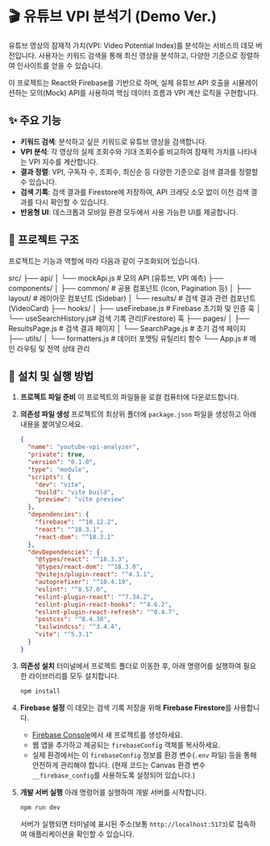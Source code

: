 # 🎬 유튜브 VPI 분석기 (Demo Ver.)

유튜브 영상의 잠재적 가치(VPI: Video Potential Index)를 분석하는 서비스의 데모 버전입니다. 사용자는 키워드 검색을 통해 최신 영상을 분석하고, 다양한 기준으로 정렬하여 인사이트를 얻을 수 있습니다.

이 프로젝트는 React와 Firebase를 기반으로 하며, 실제 유튜브 API 호출을 시뮬레이션하는 모의(Mock) API를 사용하여 핵심 데이터 흐름과 VPI 계산 로직을 구현합니다.

## ✨ 주요 기능

- **키워드 검색**: 분석하고 싶은 키워드로 유튜브 영상을 검색합니다.
- **VPI 분석**: 각 영상의 실제 조회수와 기대 조회수를 비교하여 잠재적 가치를 나타내는 VPI 지수를 계산합니다.
- **결과 정렬**: VPI, 구독자 수, 조회수, 최신순 등 다양한 기준으로 검색 결과를 정렬할 수 있습니다.
- **검색 기록**: 검색 결과를 Firestore에 저장하여, API 크레딧 소모 없이 이전 검색 결과를 다시 확인할 수 있습니다.
- **반응형 UI**: 데스크톱과 모바일 환경 모두에서 사용 가능한 UI를 제공합니다.

## 📁 프로젝트 구조

프로젝트는 기능과 역할에 따라 다음과 같이 구조화되어 있습니다.


src/
├── api/
│   └── mockApi.js         # 모의 API (유튜브, VPI 예측)
├── components/
│   ├── common/            # 공용 컴포넌트 (Icon, Pagination 등)
│   ├── layout/            # 레이아웃 컴포넌트 (Sidebar)
│   └── results/           # 검색 결과 관련 컴포넌트 (VideoCard)
├── hooks/
│   ├── useFirebase.js     # Firebase 초기화 및 인증 훅
│   └── useSearchHistory.js# 검색 기록 관리(Firestore) 훅
├── pages/
│   ├── ResultsPage.js     # 검색 결과 페이지
│   └── SearchPage.js      # 초기 검색 페이지
├── utils/
│   └── formatters.js      # 데이터 포맷팅 유틸리티 함수
└── App.js                 # 메인 라우팅 및 전역 상태 관리


## 🚀 설치 및 실행 방법

1.  **프로젝트 파일 준비**
    이 프로젝트의 파일들을 로컬 컴퓨터에 다운로드합니다.

2.  **의존성 파일 생성**
    프로젝트의 최상위 폴더에 `package.json` 파일을 생성하고 아래 내용을 붙여넣으세요.

    ```json
    {
      "name": "youtube-vpi-analyzer",
      "private": true,
      "version": "0.1.0",
      "type": "module",
      "scripts": {
        "dev": "vite",
        "build": "vite build",
        "preview": "vite preview"
      },
      "dependencies": {
        "firebase": "^10.12.2",
        "react": "^18.3.1",
        "react-dom": "^18.3.1"
      },
      "devDependencies": {
        "@types/react": "^18.3.3",
        "@types/react-dom": "^18.3.0",
        "@vitejs/plugin-react": "^4.3.1",
        "autoprefixer": "^10.4.19",
        "eslint": "^8.57.0",
        "eslint-plugin-react": "^7.34.2",
        "eslint-plugin-react-hooks": "^4.6.2",
        "eslint-plugin-react-refresh": "^0.4.7",
        "postcss": "^8.4.38",
        "tailwindcss": "^3.4.4",
        "vite": "^5.3.1"
      }
    }
    ```

3.  **의존성 설치**
    터미널에서 프로젝트 폴더로 이동한 후, 아래 명령어를 실행하여 필요한 라이브러리를 모두 설치합니다.

    ```bash
    npm install
    ```

4.  **Firebase 설정**
    이 데모는 검색 기록 저장을 위해 **Firebase Firestore**를 사용합니다.
    -   [Firebase Console](https://console.firebase.google.com/)에서 새 프로젝트를 생성하세요.
    -   웹 앱을 추가하고 제공되는 `firebaseConfig` 객체를 복사하세요.
    -   실제 환경에서는 이 `firebaseConfig` 정보를 환경 변수(`.env` 파일) 등을 통해 안전하게 관리해야 합니다. (현재 코드는 Canvas 환경 변수 `__firebase_config`를 사용하도록 설정되어 있습니다.)

5.  **개발 서버 실행**
    아래 명령어를 실행하여 개발 서버를 시작합니다.

    ```bash
    npm run dev
    ```

    서버가 실행되면 터미널에 표시된 주소(보통 `http://localhost:5173`)로 접속하여 애플리케이션을 확인할 수 있습니다.
